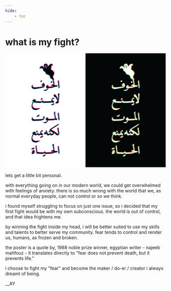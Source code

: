```yaml
---
hide:
    - toc
---
```


# what is my fight?

![](../images/221009_what-is-your-fight/221004_WIYF.png)

lets get a little bit personal.

with everything going on in our modern world, we could get overwhelmed with feelings of anxiety. there is so much wrong with the world that we, as normal everyday people, can not control or so we think.

i found myself struggling to focus on just one issue, so i decided that my first fight would be with my own subconscious. the world is out of control, and that idea frightens me.

by winning the fight inside my head, i will be better suited to use my skills and talents to better serve my community. fear tends to control and render us, humans, as frozen and broken.

the poster is a quote by, 1988 noble prize winner, egyptian writer - najeeb mahfouz - it translates directly to "fear does not prevent death, but it prevents life."

i choose to fight my "fear" and become the maker / do-er / creator i always dreamt of being.

__AY
